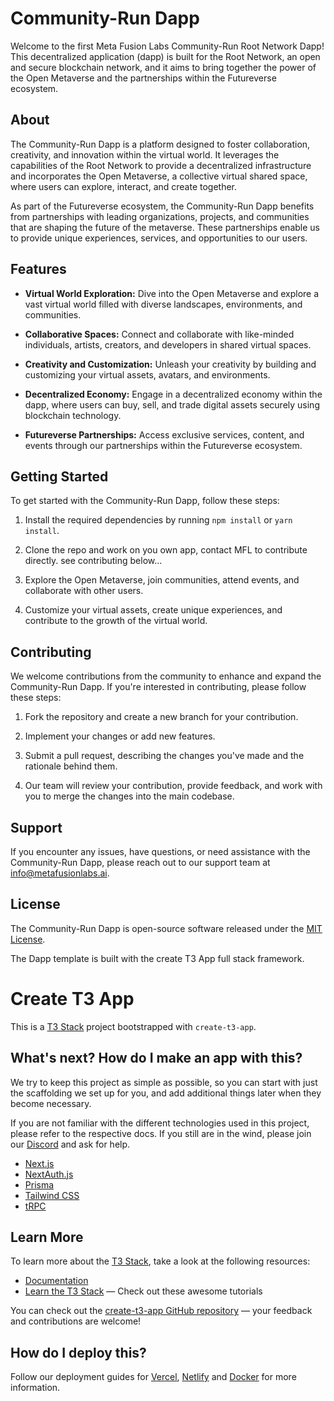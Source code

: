# Community-Run Dapp

Welcome to the first Meta Fusion Labs Community-Run Root Network Dapp! This decentralized application (dapp) is built for the Root Network, an open and secure blockchain network, and it aims to bring together the power of the Open Metaverse and the partnerships within the Futureverse ecosystem.

## About

The Community-Run Dapp is a platform designed to foster collaboration, creativity, and innovation within the virtual world. It leverages the capabilities of the Root Network to provide a decentralized infrastructure and incorporates the Open Metaverse, a collective virtual shared space, where users can explore, interact, and create together.

As part of the Futureverse ecosystem, the Community-Run Dapp benefits from partnerships with leading organizations, projects, and communities that are shaping the future of the metaverse. These partnerships enable us to provide unique experiences, services, and opportunities to our users.

## Features

- **Virtual World Exploration:** Dive into the Open Metaverse and explore a vast virtual world filled with diverse landscapes, environments, and communities.

- **Collaborative Spaces:** Connect and collaborate with like-minded individuals, artists, creators, and developers in shared virtual spaces.

- **Creativity and Customization:** Unleash your creativity by building and customizing your virtual assets, avatars, and environments.

- **Decentralized Economy:** Engage in a decentralized economy within the dapp, where users can buy, sell, and trade digital assets securely using blockchain technology.

- **Futureverse Partnerships:** Access exclusive services, content, and events through our partnerships within the Futureverse ecosystem.

## Getting Started

To get started with the Community-Run Dapp, follow these steps:

1. Install the required dependencies by running `npm install` or `yarn install`.

2. Clone the repo and work on you own app, contact MFL to contribute directly. see contributing below...

3. Explore the Open Metaverse, join communities, attend events, and collaborate with other users.

4. Customize your virtual assets, create unique experiences, and contribute to the growth of the virtual world.

## Contributing

We welcome contributions from the community to enhance and expand the Community-Run Dapp. If you're interested in contributing, please follow these steps:

1. Fork the repository and create a new branch for your contribution.

2. Implement your changes or add new features.

3. Submit a pull request, describing the changes you've made and the rationale behind them.

4. Our team will review your contribution, provide feedback, and work with you to merge the changes into the main codebase.

## Support

If you encounter any issues, have questions, or need assistance with the Community-Run Dapp, please reach out to our support team at [info@metafusionlabs.ai](https://www.metafusionlabs.ai).

## License

The Community-Run Dapp is open-source software released under the [MIT License](LICENSE).

The Dapp template is built with the create T3 App full stack framework.



# Create T3 App

This is a [T3 Stack](https://create.t3.gg/) project bootstrapped with `create-t3-app`.

## What's next? How do I make an app with this?

We try to keep this project as simple as possible, so you can start with just the scaffolding we set up for you, and add additional things later when they become necessary.

If you are not familiar with the different technologies used in this project, please refer to the respective docs. If you still are in the wind, please join our [Discord](https://t3.gg/discord) and ask for help.

- [Next.js](https://nextjs.org)
- [NextAuth.js](https://next-auth.js.org)
- [Prisma](https://prisma.io)
- [Tailwind CSS](https://tailwindcss.com)
- [tRPC](https://trpc.io)

## Learn More

To learn more about the [T3 Stack](https://create.t3.gg/), take a look at the following resources:

- [Documentation](https://create.t3.gg/)
- [Learn the T3 Stack](https://create.t3.gg/en/faq#what-learning-resources-are-currently-available) — Check out these awesome tutorials

You can check out the [create-t3-app GitHub repository](https://github.com/t3-oss/create-t3-app) — your feedback and contributions are welcome!

## How do I deploy this?

Follow our deployment guides for [Vercel](https://create.t3.gg/en/deployment/vercel), [Netlify](https://create.t3.gg/en/deployment/netlify) and [Docker](https://create.t3.gg/en/deployment/docker) for more information.

